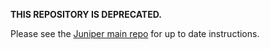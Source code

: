 **THIS REPOSITORY IS DEPRECATED.**

Please see the [Juniper main repo](https://github.com/graphql-rust/juniper) for up to date instructions.
